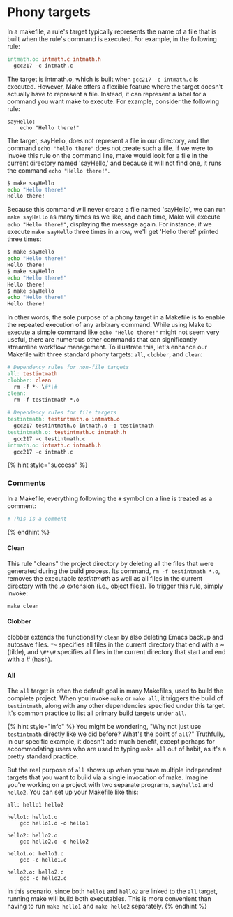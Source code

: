 # Phony targets

In a makefile, a rule's target typically represents the name of a file that is built when the rule's command is executed. For example, in the following rule:

```makefile
intmath.o: intmath.c intmath.h
  gcc217 -c intmath.c
```

The target is intmath.o, which is built when `gcc217 -c intmath.c` is executed. However, Make offers a flexible feature where the target doesn't actually have to represent a file. Instead, it can represent a label for a command you want make to execute. For example, consider the following rule:

```
sayHello:
    echo "Hello there!" 
```

The target, sayHello, does not represent a file in our directory, and the command `echo "hello there"` does not create such a file. If we were to invoke this rule on the command line, make would look for a file in the current directory named 'sayHello,' and because it will not find one, it runs the command `echo "Hello there!"`.&#x20;

```bash
$ make sayHello
echo "Hello there!"
Hello there!
```

Because this command will never create a file named 'sayHello', we can run `make sayHello` as many times as we like, and each time, Make will execute `echo "Hello there!"`, displaying the message again. For instance, if we execute `make sayHello` three times in a row, we'll get 'Hello there!' printed three times:

```bash
$ make sayHello
echo "Hello there!"
Hello there!
$ make sayHello
echo "Hello there!"
Hello there!
$ make sayHello
echo "Hello there!"
Hello there!
```

In other words, the sole purpose of a phony target in a Makefile is to enable the repeated execution of any arbitrary command. While using Make to execute a simple command like `echo "Hello there!"` might not seem very useful, there are numerous other commands that can significantly streamline workflow management. To illustrate this, let's enhance our Makefile with three standard phony targets: `all`, `clobber`, and `clean`:

```makefile
# Dependency rules for non-file targets
all: testintmath
clobber: clean
  rm -f *~ \#*\#
clean:
  rm -f testintmath *.o
  
# Dependency rules for file targets
testintmath: testintmath.o intmath.o
  gcc217 testintmath.o intmath.o –o testintmath
testintmath.o: testintmath.c intmath.h
  gcc217 -c testintmath.c
intmath.o: intmath.c intmath.h
  gcc217 -c intmath.c
```

{% hint style="success" %}
### Comments

In a Makefile, everything following the `#` symbol on a line is treated as a comment:

```makefile
# This is a comment
```
{% endhint %}

#### Clean

This rule "cleans" the project directory by deleting all the files that were generated during the build process. Its command, `rm -f testintmath *.o`, removes the executable _testintmath_ as well as all files in the current directory with the _.o_ extension (i.e., object files). To trigger this rule, simply invoke:&#x20;

```
make clean
```

#### Clobber

clobber extends the functionality `clean` by also deleting Emacs backup and autosave files. `*~` specifies all files in the current directory that end with a \~ (tilde), and `\#*\#` specifies all files in the current directory that start and end with a # (hash).

#### All

The `all` target is often the default goal in many Makefiles, used to build the complete project. When you invoke `make` or `make all`, it triggers the build of `testintmath`, along with any other dependencies specified under this target. It's common practice to list all primary build targets under `all`.

{% hint style="info" %}
You might be wondering, "Why not just use `testintmath` directly like we did before? What's the point of `all`?" Truthfully, in our specific example, it doesn't add much benefit, except perhaps for accommodating users who are used to typing `make all` out of habit, as it's a pretty standard practice.

But the real purpose of `all` shows up when you have multiple independent targets that you want to build via a single invocation of make. Imagine you're working on a project with two separate programs, say`hello1` and `hello2`. You can set up your Makefile like this:

```
all: hello1 hello2

hello1: hello1.o
	gcc hello1.o -o hello1
	
hello2: hello2.o
	gcc hello2.o -o hello2

hello1.o: hello1.c
	gcc -c hello1.c

hello2.o: hello2.c
	gcc -c hello2.c
```

In this scenario, since both `hello1` and `hello2` are linked to the `all` target, running make will build both executables. This is more convenient than having to run `make hello1` and `make hello2` separately.
{% endhint %}
